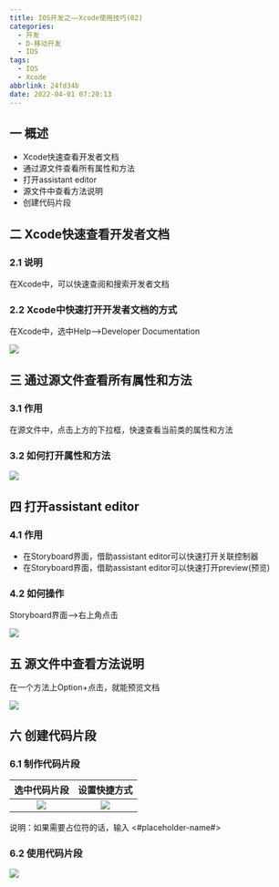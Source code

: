 ```yaml
---
title: IOS开发之——Xcode使用技巧(02)
categories:
  - 开发
  - D-移动开发
  - IOS
tags:
  - IOS
  - Xcode
abbrlink: 24fd34b
date: 2022-04-01 07:20:13
---
```

## 一 概述

* Xcode快速查看开发者文档
* 通过源文件查看所有属性和方法
* 打开assistant editor
* 源文件中查看方法说明
* 创建代码片段

<!--more-->

## 二 Xcode快速查看开发者文档

### 2.1 说明

在Xcode中，可以快速查阅和搜索开发者文档

### 2.2 Xcode中快速打开开发者文档的方式

在Xcode中，选中Help——>Developer Documentation

![][1]

## 三 通过源文件查看所有属性和方法

### 3.1 作用

在源文件中，点击上方的下拉框，快速查看当前类的属性和方法

### 3.2 如何打开属性和方法

![][2]

## 四 打开assistant editor

### 4.1 作用

* 在Storyboard界面，借助assistant editor可以快速打开关联控制器
* 在Storyboard界面，借助assistant editor可以快速打开preview(预览)

### 4.2 如何操作

Storyboard界面——>右上角点击

![][3]

## 五 源文件中查看方法说明

在一个方法上Option+点击，就能预览文档

![][4]

## 六 创建代码片段

### 6.1 制作代码片段

| 选中代码片段 | 设置快捷方式 |
| :----------: | :----------: |
|    ![][5]    |    ![][6]    |

说明：如果需要占位符的话，输入 <#placeholder-name#>

### 6.2 使用代码片段
![][7]




[1]:https://cdn.jsdelivr.net/gh/PGzxc/CDN/blog-ios/ios-xcode-02-developer-docment.png
[2]:https://cdn.jsdelivr.net/gh/PGzxc/CDN/blog-ios/ios-xcode-02-source-property.png
[3]:https://cdn.jsdelivr.net/gh/PGzxc/CDN/blog-ios/ios-xcode-02-assistant-editor.png
[4]:https://cdn.jsdelivr.net/gh/PGzxc/CDN/blog-ios/ios-xcode-02-method-show.png
[5]:https://cdn.jsdelivr.net/gh/PGzxc/CDN/blog-ios/ios-xcode-02-code-create.png
[6]:https://cdn.jsdelivr.net/gh/PGzxc/CDN/blog-ios/ios-xcode-02-code-create-set.png
[7]:https://cdn.jsdelivr.net/gh/PGzxc/CDN/blog-ios/ios-xcode-02-code-use.gif